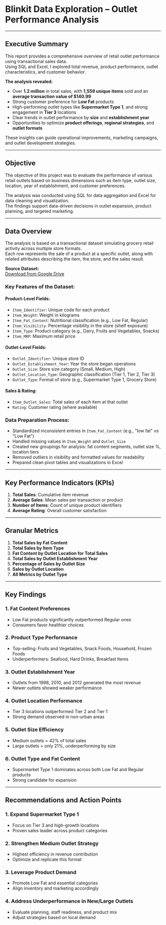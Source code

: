 # Blinkit Data Exploration – Outlet Performance Analysis

---

## Executive Summary

This report provides a comprehensive overview of retail outlet performance using transactional sales data.  
Using SQL and Excel, I explored total revenue, product performance, outlet characteristics, and customer behavior.

**The analysis revealed:**
- Over **1.2 million** in total sales, with **1,559 unique items** sold and an **average transaction value of $140.99**
- Strong customer preference for **Low Fat** products
- High-performing outlet types like **Supermarket Type 1**, and strong engagement in **Tier 3** locations
- Clear trends in outlet performance by **size** and **establishment year**
- Opportunities to optimize **product offerings**, **regional strategies**, and **outlet formats**

These insights can guide operational improvements, marketing campaigns, and outlet development strategies.

---

## Objective

The objective of this project was to evaluate the performance of various retail outlets based on business dimensions such as item type, outlet size, location, year of establishment, and customer preferences.

The analysis was conducted using SQL for data aggregation and Excel for data cleaning and visualization.  
The findings support data-driven decisions in outlet expansion, product planning, and targeted marketing.

---

## Data Overview

The analysis is based on a transactional dataset simulating grocery retail activity across multiple store formats.  
Each row represents the sale of a product at a specific outlet, along with related attributes describing the item, the store, and the sales result.

**Source Dataset:**  
[Download from Google Drive](https://drive.usercontent.google.com/download?id=1EdSbZUdL9852dLdq14HgYfToQqymtBl-&export=download)

### Key Features of the Dataset:

#### Product-Level Fields:
- `Item_Identifier`: Unique code for each product  
- `Item_Weight`: Weight in kilograms  
- `Item_Fat_Content`: Nutritional classification (e.g., Low Fat, Regular)  
- `Item_Visibility`: Percentage visibility in the store (shelf exposure)  
- `Item_Type`: Product category (e.g., Dairy, Fruits and Vegetables, Snacks)  
- `Item_MRP`: Maximum retail price

#### Outlet-Level Fields:
- `Outlet_Identifier`: Unique store ID  
- `Outlet_Establishment_Year`: Year the store began operations  
- `Outlet_Size`: Store size category (Small, Medium, High)  
- `Outlet_Location_Type`: Geographic classification (Tier 1, Tier 2, Tier 3)  
- `Outlet_Type`: Format of store (e.g., Supermarket Type 1, Grocery Store)

#### Sales & Rating:
- `Item_Outlet_Sales`: Total sales of each item at that outlet  
- `Rating`: Customer rating (where available)

### Data Preparation Process:
- Standardized inconsistent entries in `Item_Fat_Content` (e.g., "low fat" vs "Low Fat")
- Handled missing values in `Item_Weight` and `Outlet_Size`
- Created new groupings for analysis: fat content segments, outlet size %, location tiers
- Removed outliers in visibility and formatted values for readability
- Prepared clean pivot tables and visualizations in Excel

---

## Key Performance Indicators (KPIs)

1. **Total Sales**: Cumulative item revenue  
2. **Average Sales**: Mean sales per transaction or product  
3. **Number of Items**: Count of unique product identifiers  
4. **Average Rating**: Overall customer satisfaction

---

## Granular Metrics

1. **Total Sales by Fat Content**  
2. **Total Sales by Item Type**  
3. **Fat Content by Outlet Location for Total Sales**  
4. **Total Sales by Outlet Establishment Year**  
5. **Percentage of Sales by Outlet Size**  
6. **Sales by Outlet Location**  
7. **All Metrics by Outlet Type**

---

## Key Findings

### 1. Fat Content Preferences
- Low Fat products significantly outperformed Regular ones  
- Consumers favor healthier choices

### 2. Product Type Performance
- Top-selling: Fruits and Vegetables, Snack Foods, Household, Frozen Foods  
- Underperformers: Seafood, Hard Drinks, Breakfast Items

### 3. Outlet Establishment Year
- Outlets from 1998, 2010, and 2012 generated the most revenue  
- Newer outlets showed weaker performance

### 4. Outlet Location Performance
- Tier 3 locations outperformed Tier 2 and Tier 1  
- Strong demand observed in non-urban areas

### 5. Outlet Size Efficiency
- Medium outlets = 42% of total sales  
- Large outlets = only 21%, underperforming by size

### 6. Outlet Type and Fat Content
- Supermarket Type 1 dominates across both Low Fat and Regular products  
- Strong candidate for expansion

---

## Recommendations and Action Points

### 1. Expand Supermarket Type 1  
- Focus on Tier 3 and high-growth locations  
- Proven sales leader across product categories

### 2. Strengthen Medium Outlet Strategy  
- Highest efficiency in revenue contribution  
- Optimize and replicate this format

### 3. Leverage Product Demand  
- Promote Low Fat and essential categories  
- Align inventory and marketing accordingly

### 4. Address Underperformance in New/Large Outlets  
- Evaluate planning, staff readiness, and product mix  
- Adjust strategies based on local demand


